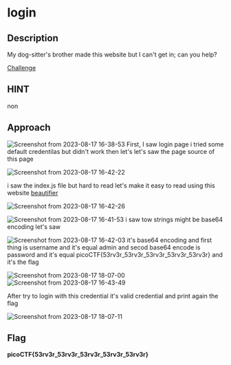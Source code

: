 # login

## Description

My dog-sitter's brother made this website but I can't get in; can you help?  

[Challenge](https://login.mars.picoctf.net/)

## HINT

non

## Approach

![Screenshot from 2023-08-17 16-38-53](https://github.com/MohammedHawary/Web-Penetration/assets/94152045/43613ee8-a00c-4977-b970-570823e76b66)
First, I saw login page i tried some default credentilas but didn't work then let's let's saw the page source of this page

![Screenshot from 2023-08-17 16-42-22](https://github.com/MohammedHawary/Web-Penetration/assets/94152045/5ddab5c9-65f2-4eae-916c-ad3b26352f9d)

i saw the index.js file but hard to read let's make it easy to read using this website [beautifier](https://beautifier.io/)

![Screenshot from 2023-08-17 16-42-26](https://github.com/MohammedHawary/Web-Penetration/assets/94152045/c1586d5d-32b7-4698-b999-3a139b405c16)

![Screenshot from 2023-08-17 16-41-53](https://github.com/MohammedHawary/Web-Penetration/assets/94152045/4cf322c7-d898-4206-98ad-9c3f86267986)
i saw tow strings might be base64 encoding let's saw

![Screenshot from 2023-08-17 16-42-03](https://github.com/MohammedHawary/Web-Penetration/assets/94152045/8dd7c4db-8890-406f-a356-0366459c8c9a)
it's base64 encoding and first thing is username and it's equal admin and secod base64 encode is password and it's equal picoCTF{53rv3r_53rv3r_53rv3r_53rv3r_53rv3r} and it's the flag

![Screenshot from 2023-08-17 18-07-00](https://github.com/MohammedHawary/Web-Penetration/assets/94152045/70fc8c5b-127b-47a6-90ec-865dd5f8efce)![Screenshot from 2023-08-17 16-43-49](https://github.com/MohammedHawary/Web-Penetration/assets/94152045/0235b8f0-30c9-420e-b8f6-c7fc3ee1c3ae)

After try to login with this credential it's valid credential and print again the flag

![Screenshot from 2023-08-17 18-07-11](https://github.com/MohammedHawary/Web-Penetration/assets/94152045/de894d40-43c5-4ec6-97ee-6f79f42feb5c)

## Flag

**picoCTF{53rv3r_53rv3r_53rv3r_53rv3r_53rv3r}**
